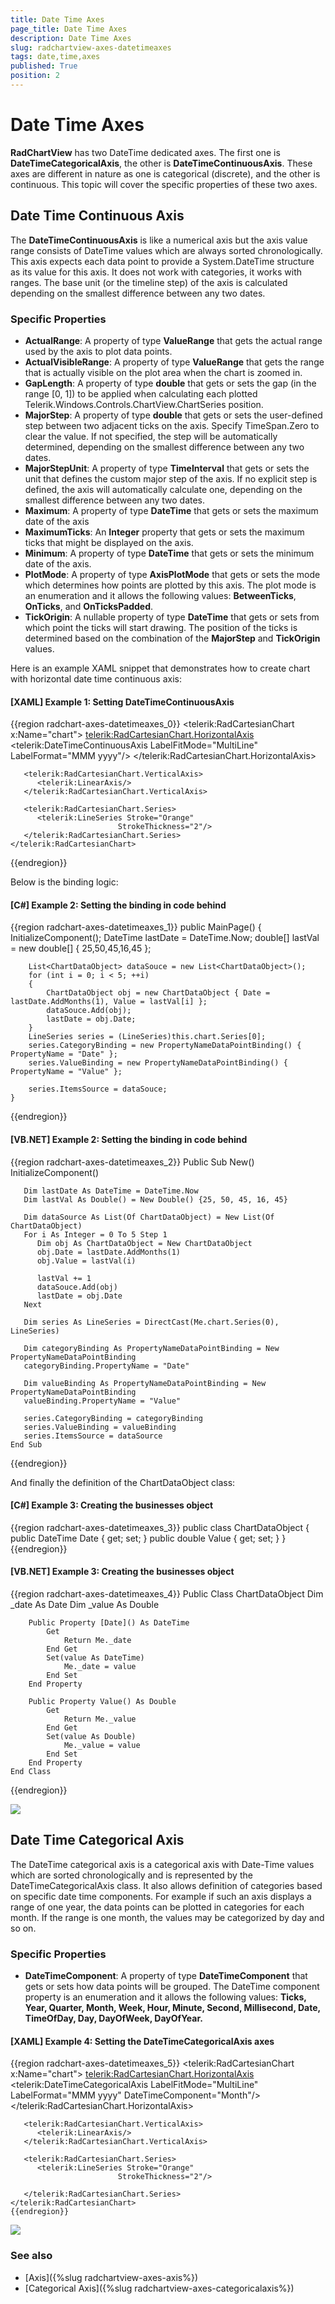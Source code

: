 ```yaml
---
title: Date Time Axes
page_title: Date Time Axes
description: Date Time Axes
slug: radchartview-axes-datetimeaxes
tags: date,time,axes
published: True
position: 2
---
```


# Date Time Axes

__RadChartView__ has two DateTime dedicated axes. The first one is __DateTimeCategoricalAxis__, the other is __DateTimeContinuousAxis__. These axes are different in nature as one is categorical (discrete), and the other is continuous. This topic will cover the specific properties of these two axes.

## Date Time Continuous Axis

The __DateTimeContinuousAxis__ is like a numerical axis but the axis value range consists of DateTime values which are always sorted chronologically. This axis expects each data point to provide a System.DateTime structure as its value for this axis. It does not work with categories, it works with ranges. The base unit (or the timeline step) of the axis is calculated depending on the smallest difference between any two dates.

### Specific Properties

* __ActualRange__: A property of type __ValueRange<DateTime>__ that gets the actual range used by the axis to plot data points.
* __ActualVisibleRange__: A property of type __ValueRange<DateTime>__ that gets the range that is actually visible on the plot area when the chart is zoomed in.
* __GapLength__: A property of type __double__  that gets or sets the gap (in the range [0, 1]) to be applied when calculating each plotted Telerik.Windows.Controls.ChartView.ChartSeries position.
* __MajorStep__: A property of type __double__  that gets or sets  the user-defined step between two adjacent ticks on the axis. Specify TimeSpan.Zero to clear the value. If not specified, the step will be automatically determined, depending on the smallest difference between any two dates.
* __MajorStepUnit__: A property of type __TimeInterval__ that gets or sets the unit that defines the custom major step of the axis. If no explicit step is defined, the axis will automatically calculate one, depending on the smallest difference between any two dates.
* __Maximum__: A property of type __DateTime__ that gets or sets the maximum date of the axis
* __MaximumTicks__: An __Integer__ property that gets or sets the maximum ticks that might be displayed on the axis.
* __Minimum__: A property of type __DateTime__ that gets or sets the minimum date of the axis.
* __PlotMode__: A property of type __AxisPlotMode__ that gets or sets the mode which determines how points are plotted by this axis. The plot mode is an enumeration and it allows the following values: __BetweenTicks__, __OnTicks__, and __OnTicksPadded__.
* __TickOrigin__: A nullable property of type __DateTime__ that gets or sets from which point the ticks will start drawing. The position of the ticks is determined based on the combination of the __MajorStep__ and __TickOrigin__ values. 


Here is an example XAML snippet that demonstrates how to create chart with horizontal date time continuous axis:
        
#### __[XAML] Example 1: Setting DateTimeContinuousAxis__

{{region radchart-axes-datetimeaxes_0}}
	<telerik:RadCartesianChart x:Name="chart">
	   <telerik:RadCartesianChart.HorizontalAxis>
	      <telerik:DateTimeContinuousAxis LabelFitMode="MultiLine" LabelFormat="MMM yyyy"/>
	   </telerik:RadCartesianChart.HorizontalAxis>
	   
	   <telerik:RadCartesianChart.VerticalAxis>
	      <telerik:LinearAxis/>
	   </telerik:RadCartesianChart.VerticalAxis>
	
	   <telerik:RadCartesianChart.Series>
	      <telerik:LineSeries Stroke="Orange"
	                        StrokeThickness="2"/>
	   </telerik:RadCartesianChart.Series> 						
	</telerik:RadCartesianChart>
{{endregion}}

Below is the binding logic:        

#### __[C#] Example 2: Setting the binding in code behind__

{{region radchart-axes-datetimeaxes_1}}
	public MainPage()
	{
	    InitializeComponent();
	    DateTime lastDate = DateTime.Now;
	    double[] lastVal = new double[] { 25,50,45,16,45 };
	
	    List<ChartDataObject> dataSouce = new List<ChartDataObject>();
	    for (int i = 0; i < 5; ++i)
	    {
	        ChartDataObject obj = new ChartDataObject { Date = lastDate.AddMonths(1), Value = lastVal[i] };
	        dataSouce.Add(obj);
	        lastDate = obj.Date;
	    }
	    LineSeries series = (LineSeries)this.chart.Series[0];
	    series.CategoryBinding = new PropertyNameDataPointBinding() { PropertyName = "Date" };
	    series.ValueBinding = new PropertyNameDataPointBinding() { PropertyName = "Value" };
	
	    series.ItemsSource = dataSouce;
	}
{{endregion}}

#### __[VB.NET] Example 2: Setting the binding in code behind__

{{region radchart-axes-datetimeaxes_2}}
	Public Sub New()
	   InitializeComponent()
	
	   Dim lastDate As DateTime = DateTime.Now
	   Dim lastVal As Double() = New Double() {25, 50, 45, 16, 45}
	
	   Dim dataSource As List(Of ChartDataObject) = New List(Of ChartDataObject)
	   For i As Integer = 0 To 5 Step 1
	      Dim obj As ChartDataObject = New ChartDataObject
	      obj.Date = lastDate.AddMonths(1)
	      obj.Value = lastVal(i)
	
	      lastVal += 1
		  dataSouce.Add(obj)
	      lastDate = obj.Date
	   Next
	
	   Dim series As LineSeries = DirectCast(Me.chart.Series(0), LineSeries)
	
	   Dim categoryBinding As PropertyNameDataPointBinding = New PropertyNameDataPointBinding
	   categoryBinding.PropertyName = "Date"
	
	   Dim valueBinding As PropertyNameDataPointBinding = New PropertyNameDataPointBinding
	   valueBinding.PropertyName = "Value"
	
	   series.CategoryBinding = categoryBinding
	   series.ValueBinding = valueBinding
	   series.ItemsSource = dataSource
	End Sub
{{endregion}}

And finally the definition of the ChartDataObject class:

#### __[C#] Example 3: Creating the businesses object__

{{region radchart-axes-datetimeaxes_3}}
	public class ChartDataObject
	{
	    public DateTime Date
	    {
	        get;
	        set;
	    }
	    public double Value
	    {
	        get;
	        set;
	    }
	}
	{{endregion}}

#### __[VB.NET] Example 3: Creating the businesses object__

{{region radchart-axes-datetimeaxes_4}}
	Public Class ChartDataObject
	    Dim _date As Date
	    Dim _value As Double
	
	    Public Property [Date]() As DateTime
	        Get
	            Return Me._date
	        End Get
	        Set(value As DateTime)
	            Me._date = value
	        End Set
	    End Property
	
	    Public Property Value() As Double
	        Get
	            Return Me._value
	        End Get
	        Set(value As Double)
	            Me._value = value
	        End Set
	    End Property
	End Class
{{endregion}}

![](images/radchartview-chart_datetime_continuous_axis.png)

## Date Time Categorical Axis

The DateTime categorical axis is a categorical axis with Date-Time values which are sorted chronologically and is represented by the DateTimeCategoricalAxis class. It also allows definition of categories based on specific date time components. For example if such an axis displays a range of one year, the data points can be plotted in categories for each month. If the range is one month, the values may be categorized by day and so on. 
 
### Specific Properties

* __DateTimeComponent__: A property of type __DateTimeComponent__ that gets or sets how data points will be grouped. The DateTime component property is an enumeration and it allows the following values: __Ticks, Year, Quarter, Month, Week, Hour, Minute, Second, Millisecond, Date, TimeOfDay, Day, DayOfWeek, DayOfYear.__

#### __[XAML] Example 4: Setting the DateTimeCategoricalAxis axes__

{{region radchart-axes-datetimeaxes_5}}
	<telerik:RadCartesianChart x:Name="chart">
	   <telerik:RadCartesianChart.HorizontalAxis>
	      <telerik:DateTimeCategoricalAxis LabelFitMode="MultiLine"
	                                     LabelFormat="MMM yyyy"
	                                     DateTimeComponent="Month"/>
	   </telerik:RadCartesianChart.HorizontalAxis>
	
	   <telerik:RadCartesianChart.VerticalAxis>
	      <telerik:LinearAxis/>
	   </telerik:RadCartesianChart.VerticalAxis>
	
	   <telerik:RadCartesianChart.Series>
	      <telerik:LineSeries Stroke="Orange"
	                        StrokeThickness="2"/>
	
	   </telerik:RadCartesianChart.Series>
	</telerik:RadCartesianChart>
	{{endregion}}

![](images/radchartview-chart_datetime_categorical_axis.png)

### See also

* [Axis]({%slug radchartview-axes-axis%})
* [Categorical Axis]({%slug radchartview-axes-categoricalaxis%})
